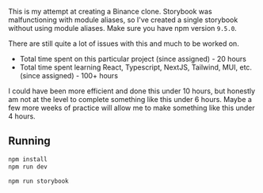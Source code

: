 This is my attempt at creating a Binance clone. Storybook was malfunctioning with module aliases, so I've created a single storybook without using module aliases. Make sure you have npm version `9.5.0`.

There are still quite a lot of issues with this and much to be worked on. 

- Total time spent on this particular project (since assigned) - 20 hours
- Total time spent learning React, Typescript, NextJS, Tailwind, MUI, etc. (since assigned) - 100+ hours

I could have been more efficient and done this under 10 hours, but honestly am not at the level to complete something like this under 6 hours. Maybe a few more weeks of practice will allow me to make something like this under 4 hours.

## Running

```bash
npm install
npm run dev
```

```bash
npm run storybook
```

